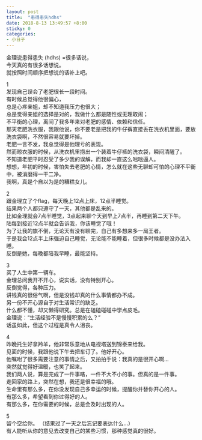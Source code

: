 ```yaml
---
layout: post
title:  "患得患失hdhs"
date: 2018-8-13 13:49:57 +8:00 
sticky: 0
categories: 
- 小日子
---
```


金理说患得患失 (hdhs) =很多话说，  
今天真的有很多话想说。  
就按照时间顺序把想说的话补上吧。  

1  
发现自己误会了老肥很长一段时间。  
有时候总觉得他很偏心，  
总是心疼亲姐，却不知道我压力也很大；  
总是觉得亲姐的选择是对的，我做什么都是随性或无理取闹；  
不平衡的心理，离间了我多年来对老肥的感情、依赖和信任。  
那天老肥洗衣服，我跟他说，你不要老是把我的牛仔裤直接丢在洗衣机里面，要放洗衣袋啊，不然很容易就要坏掉。  
老肥一言不发，我总觉得是他理亏的表现。  
然而晾衣服的时候，从洗衣机里捞出一个装着牛仔裤的洗衣袋，瞬间清醒了。  
不知道老肥平时忍受了多少我的误解，而我却一直这么咄咄逼人。  
想想，年初的时候，害怕失去老肥的心情，怎么就在这些无聊却可怕的心理不平衡中，被消磨得一干二净。  
我啊，真是个自以为是的糟糕女儿。  

2  
跟金理立了个flag，每天晚上12点上床，12点半睡觉。  
结果两个人都只遵守了一天，其他都是乱来的。  
比如金理就会7点半睡觉，3点起来聊个天到早上7点半，再睡到第二天下午。  
陆每到接近12点半就会告诉我，你该睡觉了哦！  
为了让我的旗不倒，无论天有没有聊完，自己有多想来多一局王者。  
于是我会12点半上床强迫自己睡觉，无论能不能睡着，但很多时候都是没办法入睡。  
反倒是她，每晚都陪我早睡，最能坚持。  

3  
买了人生中第一辆车。  
金理总问我开不开心，说实话，没有特别开心。  
反倒觉得，各种压力。  
讲钱真的很俗气啊，但是没钱却真的什么事情都办不成。  
另一份不开心源自于对生活常识的缺乏。  
什么都不懂，却又懒得研究。总是在磕磕碰碰中学点皮毛。  
金理说：“生活经验不是慢慢积累的么？”  
话虽如此，但这个过程是真令人沮丧。  

4  
昨晚托生好拿羚羊，他非常乐意地从电视塔送到锦泰来给我。  
见面的时候，我跟他说下午去把车订了。他好开心。  
他嘱咐了很多需要注意的事情之后，又拍拍手说：我真的是很开心啊...  
突然就觉得好温暖，也笑了起来。  
我们两人说，算是完成了一件事咯，一件不大不小的事。但真的是一件事。  
走回家的路上，突然在想，我还是很幸福的哦。  
生命里有那么多，在你没发现自己多幸运的时候，提醒你并替你开心的人。  
有那么多，希望看到你过得好的人。  
有那么多，在你需要的时候，总是会及时出现的人。  

5  
留个空给你。
（结果过了一天之后忘记要表达什么...）  
有人能听从你的意见去改变自己的某些习惯，那种感觉真的很好。  
